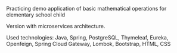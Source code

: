 Practicing demo application of basic mathematical operations for elementary school child

Version with microservices architecture. 

Used technologies: Java, Spring, PostgreSQL, Thymeleaf, Eureka, Openfeign, Spring Cloud Gateway, Lombok, Bootstrap, HTML, CSS 
